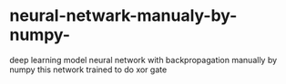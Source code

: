 # neural-netwark-manualy-by-numpy-
deep learning  model neural network with backpropagation manually by numpy
this network trained to do xor gate 

